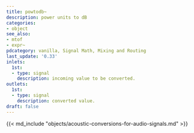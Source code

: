 ```yaml
---
title: powtodb~
description: power units to dB
categories:
- object
see_also:
- mtof
- expr~
pdcategory: vanilla, Signal Math, Mixing and Routing
last_update: '0.33'
inlets:
  1st:
  - type: signal
    description: incoming value to be converted.
outlets:
  1st:
  - type: signal
    description: converted value.
draft: false
---
```

{{< md_include "objects/acoustic-conversions-for-audio-signals.md" >}}

